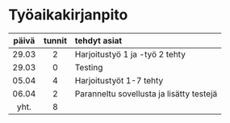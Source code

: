 # Työaikakirjanpito

| päivä | tunnit | tehdyt asiat |
| :----:|:---:   | :-----|
| 29.03 | 2  | Harjoitustyö 1 ja -työ 2 tehty |
| 29.03 | 0  | Testing |
| 05.04 | 4  | Harjoitustyöt 1-7 tehty |
| 06.04 | 2  | Paranneltu sovellusta ja lisätty testejä |
| yht.  | 8  | |
